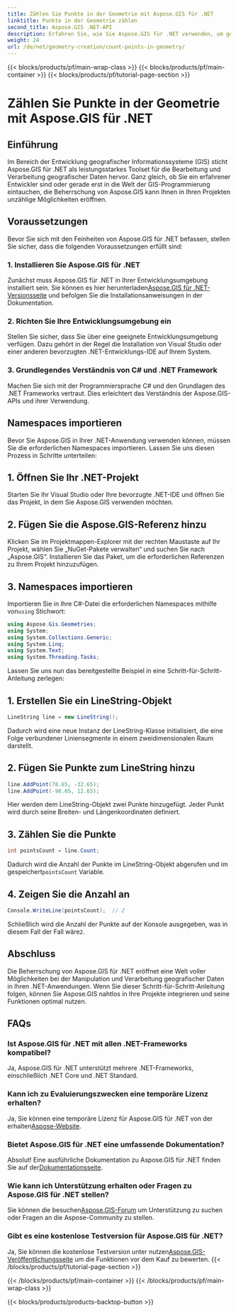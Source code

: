 ```yaml
---
title: Zählen Sie Punkte in der Geometrie mit Aspose.GIS für .NET
linktitle: Punkte in der Geometrie zählen
second_title: Aspose.GIS .NET-API
description: Erfahren Sie, wie Sie Aspose.GIS für .NET verwenden, um geografische Daten mühelos zu bearbeiten. Umfangreiche Tutorials verfügbar.
weight: 24
url: /de/net/geometry-creation/count-points-in-geometry/
---
```


{{< blocks/products/pf/main-wrap-class >}}
{{< blocks/products/pf/main-container >}}
{{< blocks/products/pf/tutorial-page-section >}}

# Zählen Sie Punkte in der Geometrie mit Aspose.GIS für .NET

## Einführung
Im Bereich der Entwicklung geografischer Informationssysteme (GIS) sticht Aspose.GIS für .NET als leistungsstarkes Toolset für die Bearbeitung und Verarbeitung geografischer Daten hervor. Ganz gleich, ob Sie ein erfahrener Entwickler sind oder gerade erst in die Welt der GIS-Programmierung eintauchen, die Beherrschung von Aspose.GIS kann Ihnen in Ihren Projekten unzählige Möglichkeiten eröffnen.
## Voraussetzungen
Bevor Sie sich mit den Feinheiten von Aspose.GIS für .NET befassen, stellen Sie sicher, dass die folgenden Voraussetzungen erfüllt sind:
### 1. Installieren Sie Aspose.GIS für .NET
 Zunächst muss Aspose.GIS für .NET in Ihrer Entwicklungsumgebung installiert sein. Sie können es hier herunterladen[Aspose.GIS für .NET-Versionsseite](https://releases.aspose.com/gis/net/) und befolgen Sie die Installationsanweisungen in der Dokumentation.
### 2. Richten Sie Ihre Entwicklungsumgebung ein
Stellen Sie sicher, dass Sie über eine geeignete Entwicklungsumgebung verfügen. Dazu gehört in der Regel die Installation von Visual Studio oder einer anderen bevorzugten .NET-Entwicklungs-IDE auf Ihrem System.
### 3. Grundlegendes Verständnis von C# und .NET Framework
Machen Sie sich mit der Programmiersprache C# und den Grundlagen des .NET Frameworks vertraut. Dies erleichtert das Verständnis der Aspose.GIS-APIs und ihrer Verwendung.

## Namespaces importieren
Bevor Sie Aspose.GIS in Ihrer .NET-Anwendung verwenden können, müssen Sie die erforderlichen Namespaces importieren. Lassen Sie uns diesen Prozess in Schritte unterteilen:
## 1. Öffnen Sie Ihr .NET-Projekt
Starten Sie Ihr Visual Studio oder Ihre bevorzugte .NET-IDE und öffnen Sie das Projekt, in dem Sie Aspose.GIS verwenden möchten.
## 2. Fügen Sie die Aspose.GIS-Referenz hinzu
Klicken Sie im Projektmappen-Explorer mit der rechten Maustaste auf Ihr Projekt, wählen Sie „NuGet-Pakete verwalten“ und suchen Sie nach „Aspose.GIS“. Installieren Sie das Paket, um die erforderlichen Referenzen zu Ihrem Projekt hinzuzufügen.
## 3. Namespaces importieren
 Importieren Sie in Ihre C#-Datei die erforderlichen Namespaces mithilfe von`using` Stichwort:
```csharp
using Aspose.Gis.Geometries;
using System;
using System.Collections.Generic;
using System.Linq;
using System.Text;
using System.Threading.Tasks;
```

Lassen Sie uns nun das bereitgestellte Beispiel in eine Schritt-für-Schritt-Anleitung zerlegen:
## 1. Erstellen Sie ein LineString-Objekt
```csharp
LineString line = new LineString();
```
Dadurch wird eine neue Instanz der LineString-Klasse initialisiert, die eine Folge verbundener Liniensegmente in einem zweidimensionalen Raum darstellt.
## 2. Fügen Sie Punkte zum LineString hinzu
```csharp
line.AddPoint(78.65, -32.65);
line.AddPoint(-98.65, 12.65);
```
Hier werden dem LineString-Objekt zwei Punkte hinzugefügt. Jeder Punkt wird durch seine Breiten- und Längenkoordinaten definiert.
## 3. Zählen Sie die Punkte
```csharp
int pointsCount = line.Count;
```
 Dadurch wird die Anzahl der Punkte im LineString-Objekt abgerufen und im gespeichert`pointsCount` Variable.
## 4. Zeigen Sie die Anzahl an
```csharp
Console.WriteLine(pointsCount);  // 2
```
 Schließlich wird die Anzahl der Punkte auf der Konsole ausgegeben, was in diesem Fall der Fall wäre`2`.

## Abschluss
Die Beherrschung von Aspose.GIS für .NET eröffnet eine Welt voller Möglichkeiten bei der Manipulation und Verarbeitung geografischer Daten in Ihren .NET-Anwendungen. Wenn Sie dieser Schritt-für-Schritt-Anleitung folgen, können Sie Aspose.GIS nahtlos in Ihre Projekte integrieren und seine Funktionen optimal nutzen.
## FAQs
### Ist Aspose.GIS für .NET mit allen .NET-Frameworks kompatibel?
Ja, Aspose.GIS für .NET unterstützt mehrere .NET-Frameworks, einschließlich .NET Core und .NET Standard.
### Kann ich zu Evaluierungszwecken eine temporäre Lizenz erhalten?
 Ja, Sie können eine temporäre Lizenz für Aspose.GIS für .NET von der erhalten[Aspose-Website](https://purchase.aspose.com/temporary-license/).
### Bietet Aspose.GIS für .NET eine umfassende Dokumentation?
Absolut! Eine ausführliche Dokumentation zu Aspose.GIS für .NET finden Sie auf der[Dokumentationsseite](https://reference.aspose.com/gis/net/).
### Wie kann ich Unterstützung erhalten oder Fragen zu Aspose.GIS für .NET stellen?
 Sie können die besuchen[Aspose.GIS-Forum](https://forum.aspose.com/c/gis/33) um Unterstützung zu suchen oder Fragen an die Aspose-Community zu stellen.
### Gibt es eine kostenlose Testversion für Aspose.GIS für .NET?
 Ja, Sie können die kostenlose Testversion unter nutzen[Aspose.GIS-Veröffentlichungsseite](https://releases.aspose.com/) um die Funktionen vor dem Kauf zu bewerten.
{{< /blocks/products/pf/tutorial-page-section >}}

{{< /blocks/products/pf/main-container >}}
{{< /blocks/products/pf/main-wrap-class >}}

{{< blocks/products/products-backtop-button >}}
